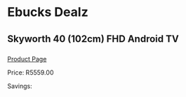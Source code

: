 
# Ebucks Dealz
## Skyworth 40 (102cm) FHD Android TV
[Product Page](https://www.ebucks.com/web/shop/productSelected.do?prodId=1196658291&catId=864916175)

Price: R5559.00

Savings: 


	